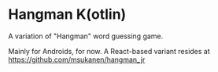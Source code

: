 # Hangman K(otlin)

A variation of "Hangman" word guessing game.

Mainly for Androids, for now. A React-based variant resides at https://github.com/msukanen/hangman_jr
